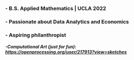 ### - B.S. Applied Mathematics | UCLA 2022
### - Passionate about Data Analytics and Economics
### - Aspiring philanthropist

##### -Computational Art (just for fun): https://openprocessing.org/user/217913?view=sketches
